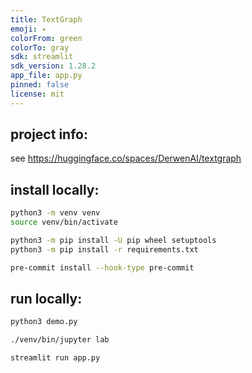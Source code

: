 ```yaml
---
title: TextGraph
emoji: ✴
colorFrom: green
colorTo: gray
sdk: streamlit
sdk_version: 1.28.2
app_file: app.py
pinned: false
license: mit
---
```


## project info:

see <https://huggingface.co/spaces/DerwenAI/textgraph>


## install locally:

```bash
python3 -m venv venv
source venv/bin/activate

python3 -m pip install -U pip wheel setuptools
python3 -m pip install -r requirements.txt

pre-commit install --hook-type pre-commit
```


## run locally:

```bash
python3 demo.py
```

```bash
./venv/bin/jupyter lab
```

```bash
streamlit run app.py
```
